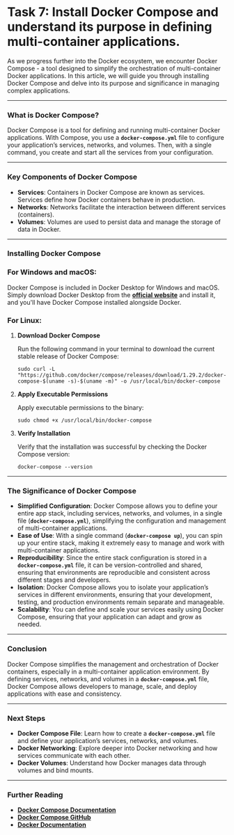 # Task 7: Install Docker Compose and understand its purpose in defining multi-container applications.

As we progress further into the Docker ecosystem, we encounter Docker Compose - a tool designed to simplify the orchestration of multi-container Docker applications. In this article, we will guide you through installing Docker Compose and delve into its purpose and significance in managing complex applications.

---

### What is Docker Compose?

Docker Compose is a tool for defining and running multi-container Docker applications. With Compose, you use a **`docker-compose.yml`** file to configure your application’s services, networks, and volumes. Then, with a single command, you create and start all the services from your configuration.

---

### Key Components of Docker Compose

- **Services**: Containers in Docker Compose are known as services. Services define how Docker containers behave in production.
- **Networks**: Networks facilitate the interaction between different services (containers).
- **Volumes**: Volumes are used to persist data and manage the storage of data in Docker.

---

### Installing Docker Compose

### **For Windows and macOS:**

Docker Compose is included in Docker Desktop for Windows and macOS. Simply download Docker Desktop from the **[official website](https://www.docker.com/products/docker-desktop)** and install it, and you'll have Docker Compose installed alongside Docker.

### **For Linux:**

1. **Download Docker Compose**
    
    Run the following command in your terminal to download the current stable release of Docker Compose:
    
    ```
    sudo curl -L "https://github.com/docker/compose/releases/download/1.29.2/docker-compose-$(uname -s)-$(uname -m)" -o /usr/local/bin/docker-compose
    ```
    
2. **Apply Executable Permissions**
    
    Apply executable permissions to the binary:
    
    ```
    sudo chmod +x /usr/local/bin/docker-compose
    ```
    
3. **Verify Installation**
    
    Verify that the installation was successful by checking the Docker Compose version:
    
    ```
    docker-compose --version
    ```
    

---

### The Significance of Docker Compose

- **Simplified Configuration**: Docker Compose allows you to define your entire app stack, including services, networks, and volumes, in a single file (**`docker-compose.yml`**), simplifying the configuration and management of multi-container applications.
- **Ease of Use**: With a single command (**`docker-compose up`**), you can spin up your entire stack, making it extremely easy to manage and work with multi-container applications.
- **Reproducibility**: Since the entire stack configuration is stored in a **`docker-compose.yml`** file, it can be version-controlled and shared, ensuring that environments are reproducible and consistent across different stages and developers.
- **Isolation**: Docker Compose allows you to isolate your application’s services in different environments, ensuring that your development, testing, and production environments remain separate and manageable.
- **Scalability**: You can define and scale your services easily using Docker Compose, ensuring that your application can adapt and grow as needed.

---

### Conclusion

Docker Compose simplifies the management and orchestration of Docker containers, especially in a multi-container application environment. By defining services, networks, and volumes in a **`docker-compose.yml`** file, Docker Compose allows developers to manage, scale, and deploy applications with ease and consistency.

---

### Next Steps

- **Docker Compose File**: Learn how to create a **`docker-compose.yml`** file and define your application’s services, networks, and volumes.
- **Docker Networking**: Explore deeper into Docker networking and how services communicate with each other.
- **Docker Volumes**: Understand how Docker manages data through volumes and bind mounts.

---

### Further Reading

- **[Docker Compose Documentation](https://docs.docker.com/compose/)**
- **[Docker Compose GitHub](https://github.com/docker/compose)**
- **[Docker Documentation](https://docs.docker.com/)**
